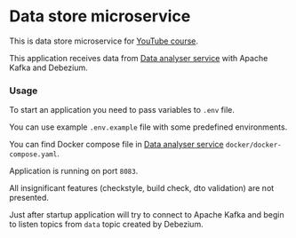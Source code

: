 # Data store microservice

This is data store microservice
for [YouTube course](https://www.youtube.com/playlist?list=PL3Ur78l82EFBhKojbSO26BVqQ7n4AthHC).

This application receives data
from [Data analyser service](https://github.com/IlyaLisov/data-analyser-microservice)
with Apache Kafka and Debezium.

### Usage

To start an application you need to pass variables to `.env` file.

You can use example `.env.example` file with some predefined environments.

You can find Docker compose file
in [Data analyser service](https://github.com/IlyaLisov/data-analyser-microservice) `docker/docker-compose.yaml`.

Application is running on port `8083`.

All insignificant features (checkstyle, build check, dto validation) are not
presented.

Just after startup application will try to connect to Apache Kafka and begin to
listen topics from `data` topic created by Debezium.

